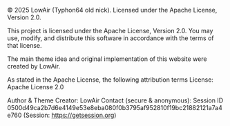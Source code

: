 © 2025 LowAir (Typhon64 old nick). Licensed under the Apache License, Version 2.0.

This project is licensed under the Apache License, Version 2.0. You may use, modify, and distribute this software in accordance with the terms of that license.

The main theme idea and original implementation of this website were created by LowAir.

As stated in the Apache License, the following attribution terms
License: Apache License 2.0

Author & Theme Creator: LowAir
Contact (secure & anonymous): Session ID 0500d49ca2b7d6e4149e53e8eba080f0b3795af952810f19bc21882121a7a4e760
(Session: https://getsession.org)
